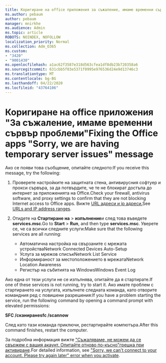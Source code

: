 ```yaml
---
title: Коригиране на office приложения за съжаление, имаме временни сървър проблеми съобщение
ms.author: pebaum
author: pebaum
manager: mnirkhe
ms.audience: Admin
ms.topic: article
ROBOTS: NOINDEX, NOFOLLOW
localization_priority: Normal
ms.collection: Adm_O365
ms.custom:
- "3420"
- "9001430"
ms.openlocfilehash: a1ac62f3587e318d563cfea1df8db23b720358a6
ms.sourcegitcommit: 631cbb5f03e5371f0995e976536d24e9d13746c3
ms.translationtype: MT
ms.contentlocale: bg-BG
ms.lasthandoff: 04/22/2020
ms.locfileid: "43764106"
---
```

# <a name="fixing-the-office-apps-sorry-we-are-having-temporary-server-issues-message"></a><span data-ttu-id="a9791-102">Коригиране на office приложения "За съжаление, имаме временни сървър проблеми"</span><span class="sxs-lookup"><span data-stu-id="a9791-102">Fixing the Office apps "Sorry, we are having temporary server issues" message</span></span>

<span data-ttu-id="a9791-103">Ако се появи това съобщение, опитайте следното:</span><span class="sxs-lookup"><span data-stu-id="a9791-103">If you receive this message, try the following:</span></span>

1. <span data-ttu-id="a9791-104">Проверете настройките на защитната стена, антивирусния софтуер и прокси сървъра, за да потвърдите, че те не блокират достъпа до интернет за приложенията на Office.</span><span class="sxs-lookup"><span data-stu-id="a9791-104">Check your firewall, antivirus software, and proxy settings to confirm that they are not blocking Internet access to Office apps.</span></span> <span data-ttu-id="a9791-105">Вижте [URL адреси и ip адреси.](https://docs.microsoft.com/office365/enterprise/urls-and-ip-address-ranges)</span><span class="sxs-lookup"><span data-stu-id="a9791-105">See [URLs and IP address ranges](https://docs.microsoft.com/office365/enterprise/urls-and-ip-address-ranges).</span></span>

2. <span data-ttu-id="a9791-106">Отидете на **Стартиране на** > **изпълнение**и след това въведете **services.msc**.</span><span class="sxs-lookup"><span data-stu-id="a9791-106">Go to **Start** > **Run**, and then type **services.msc**.</span></span> <span data-ttu-id="a9791-107">Уверете се, че са всички следните услуги:</span><span class="sxs-lookup"><span data-stu-id="a9791-107">Make sure that the following services are all running:</span></span>
    - <span data-ttu-id="a9791-108">Автоматична настройка на свързаните с мрежата устройства</span><span class="sxs-lookup"><span data-stu-id="a9791-108">Network Connected Devices Auto-Setup</span></span>
    - <span data-ttu-id="a9791-109">Услуга за мрежов списък</span><span class="sxs-lookup"><span data-stu-id="a9791-109">Network List Service</span></span>
    - <span data-ttu-id="a9791-110">Информираност за местоположението в мрежата</span><span class="sxs-lookup"><span data-stu-id="a9791-110">Network Location Awareness</span></span>
    - <span data-ttu-id="a9791-111">Регистър на събитията на Windows</span><span class="sxs-lookup"><span data-stu-id="a9791-111">Windows Event Log</span></span>

<span data-ttu-id="a9791-112">Ако една от тези услуги не се изпълнява, опитайте да я стартирате.</span><span class="sxs-lookup"><span data-stu-id="a9791-112">If one of these services is not running, try to start it.</span></span> <span data-ttu-id="a9791-113">Ако имате проблем с стартирането на услугата, изпълнете следната команда, като отворите командния ред с повишени разрешения:</span><span class="sxs-lookup"><span data-stu-id="a9791-113">If you have a problem starting the service, run the following command by opening a command prompt with elevated permissions:</span></span>

<span data-ttu-id="a9791-114">**SFC /сканиране**</span><span class="sxs-lookup"><span data-stu-id="a9791-114">**sfc /scannow**</span></span>

<span data-ttu-id="a9791-115">След като тази команда приключи, рестартирайте компютъра.</span><span class="sxs-lookup"><span data-stu-id="a9791-115">After this command finishes, restart the computer.</span></span>

<span data-ttu-id="a9791-116">За подробна информация вижте ["Съжаляваме, не можем да се свържем с вашия акаунт. Опитайте отново по-късно"грешка при активиране](https://docs.microsoft.com/office/troubleshoot/activation-installation/issue-when-activate-office-from-office-365).</span><span class="sxs-lookup"><span data-stu-id="a9791-116">For detailed information, see ["Sorry, we can't connect to your account. Please try again later" error when you activate](https://docs.microsoft.com/office/troubleshoot/activation-installation/issue-when-activate-office-from-office-365).</span></span>